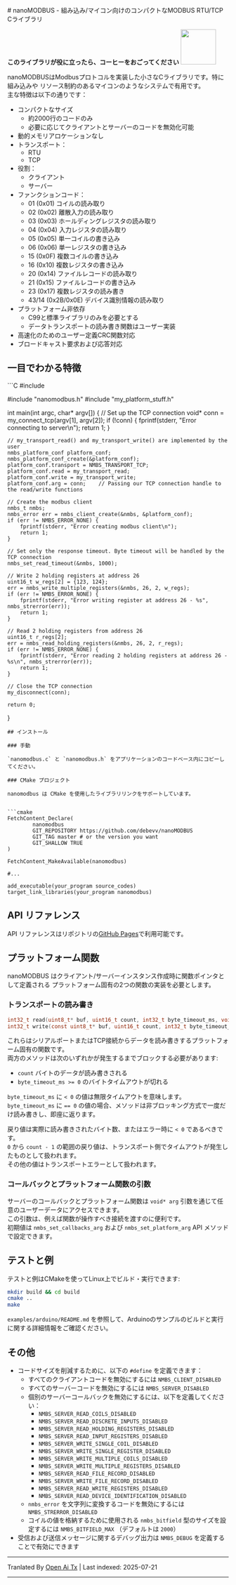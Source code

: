 <translate-content># nanoMODBUS - 組み込み/マイコン向けのコンパクトなMODBUS RTU/TCP Cライブラリ

**このライブラリが役に立ったら、コーヒーをおごってください**
[<img src='https://storage.ko-fi.com/cdn/brandasset/logo_white_stroke.png' width='80'>](https://ko-fi.com/B0B2LK779)

nanoMODBUSはModbusプロトコルを実装した小さなCライブラリです。特に組み込みや
リソース制約のあるマイコンのようなシステムで有用です。  
主な特徴は以下の通りです：

- コンパクトなサイズ
    - 約2000行のコードのみ
    - 必要に応じてクライアントとサーバーのコードを無効化可能
- 動的メモリアロケーションなし
- トランスポート：
    - RTU
    - TCP
- 役割：
    - クライアント
    - サーバー
- ファンクションコード：
    - 01 (0x01) コイルの読み取り
    - 02 (0x02) 離散入力の読み取り
    - 03 (0x03) ホールディングレジスタの読み取り
    - 04 (0x04) 入力レジスタの読み取り
    - 05 (0x05) 単一コイルの書き込み
    - 06 (0x06) 単一レジスタの書き込み
    - 15 (0x0F) 複数コイルの書き込み
    - 16 (0x10) 複数レジスタの書き込み
    - 20 (0x14) ファイルレコードの読み取り
    - 21 (0x15) ファイルレコードの書き込み
    - 23 (0x17) 複数レジスタの読み書き
    - 43/14 (0x2B/0x0E) デバイス識別情報の読み取り
- プラットフォーム非依存
    - C99と標準ライブラリのみを必要とする
    - データトランスポートの読み書き関数はユーザー実装
- 高速化のためのユーザー定義CRC関数対応
- ブロードキャスト要求および応答対応

## 一目でわかる特徴
</translate-content>
```C
#include <stdio.h>

#include "nanomodbus.h"
#include "my_platform_stuff.h"

int main(int argc, char* argv[]) {
    // Set up the TCP connection
    void* conn = my_connect_tcp(argv[1], argv[2]);
    if (!conn) {
        fprintf(stderr, "Error connecting to server\n");
        return 1;
    }

    // my_transport_read() and my_transport_write() are implemented by the user 
    nmbs_platform_conf platform_conf;
    nmbs_platform_conf_create(&platform_conf);
    platform_conf.transport = NMBS_TRANSPORT_TCP;
    platform_conf.read = my_transport_read;
    platform_conf.write = my_transport_write;
    platform_conf.arg = conn;    // Passing our TCP connection handle to the read/write functions

    // Create the modbus client
    nmbs_t nmbs;
    nmbs_error err = nmbs_client_create(&nmbs, &platform_conf);
    if (err != NMBS_ERROR_NONE) {
        fprintf(stderr, "Error creating modbus client\n");
        return 1;
    }

    // Set only the response timeout. Byte timeout will be handled by the TCP connection
    nmbs_set_read_timeout(&nmbs, 1000);

    // Write 2 holding registers at address 26
    uint16_t w_regs[2] = {123, 124};
    err = nmbs_write_multiple_registers(&nmbs, 26, 2, w_regs);
    if (err != NMBS_ERROR_NONE) {
        fprintf(stderr, "Error writing register at address 26 - %s", nmbs_strerror(err));
        return 1;
    }

    // Read 2 holding registers from address 26
    uint16_t r_regs[2];
    err = nmbs_read_holding_registers(&nmbs, 26, 2, r_regs);
    if (err != NMBS_ERROR_NONE) {
        fprintf(stderr, "Error reading 2 holding registers at address 26 - %s\n", nmbs_strerror(err));
        return 1;
    }
    
    // Close the TCP connection
    my_disconnect(conn);
    
    return 0;
}
```
## インストール

### 手動

`nanomodbus.c` と `nanomodbus.h` をアプリケーションのコードベース内にコピーしてください。

### CMake プロジェクト

nanomodbus は CMake を使用したライブラリリンクをサポートしています。


```cmake
FetchContent_Declare(
        nanomodbus
        GIT_REPOSITORY https://github.com/debevv/nanoMODBUS
        GIT_TAG master # or the version you want
        GIT_SHALLOW TRUE
)

FetchContent_MakeAvailable(nanomodbus)

#...

add_executable(your_program source_codes)
target_link_libraries(your_program nanomodbus)
```
## API リファレンス

API リファレンスはリポジトリの[GitHub Pages](https://debevv.github.io/nanoMODBUS/nanomodbus_8h.html)で利用可能です。

## プラットフォーム関数

nanoMODBUS はクライアント/サーバーインスタンス作成時に関数ポインタとして定義される
プラットフォーム固有の2つの関数の実装を必要とします。

### トランスポートの読み書き


```C
int32_t read(uint8_t* buf, uint16_t count, int32_t byte_timeout_ms, void* arg);
int32_t write(const uint8_t* buf, uint16_t count, int32_t byte_timeout_ms, void* arg);
```
これらはシリアルポートまたはTCP接続からデータを読み書きするプラットフォーム固有の関数です。  
両方のメソッドは次のいずれかが発生するまでブロックする必要があります:

- `count` バイトのデータが読み書きされる
- `byte_timeout_ms >= 0` のバイトタイムアウトが切れる

`byte_timeout_ms` に `< 0` の値は無限タイムアウトを意味します。  
`byte_timeout_ms` に `== 0` の値の場合、メソッドは非ブロッキング方式で一度だけ読み書きし、即座に返ります。

戻り値は実際に読み書きされたバイト数、またはエラー時に `< 0` であるべきです。  
`0` から `count - 1` の範囲の戻り値は、トランスポート側でタイムアウトが発生したものとして扱われます。  
その他の値はトランスポートエラーとして扱われます。

### コールバックとプラットフォーム関数の引数

サーバーのコールバックとプラットフォーム関数は `void* arg` 引数を通じて任意のユーザーデータにアクセスできます。  
この引数は、例えば関数が操作すべき接続を渡すのに便利です。  
初期値は `nmbs_set_callbacks_arg` および `nmbs_set_platform_arg` API メソッドで設定できます。

## テストと例

テストと例はCMakeを使ってLinux上でビルド・実行できます:



```sh
mkdir build && cd build
cmake ..
make
```
`examples/arduino/README.md` を参照して、Arduinoのサンプルのビルドと実行に関する詳細情報をご確認ください。

## その他

- コードサイズを削減するために、以下の `#define` を定義できます：
    - すべてのクライアントコードを無効にするには `NMBS_CLIENT_DISABLED`
    - すべてのサーバーコードを無効にするには `NMBS_SERVER_DISABLED`
    - 個別のサーバーコールバックを無効にするには、以下を定義してください：
        - `NMBS_SERVER_READ_COILS_DISABLED`
        - `NMBS_SERVER_READ_DISCRETE_INPUTS_DISABLED`
        - `NMBS_SERVER_READ_HOLDING_REGISTERS_DISABLED`
        - `NMBS_SERVER_READ_INPUT_REGISTERS_DISABLED`
        - `NMBS_SERVER_WRITE_SINGLE_COIL_DISABLED`
        - `NMBS_SERVER_WRITE_SINGLE_REGISTER_DISABLED`
        - `NMBS_SERVER_WRITE_MULTIPLE_COILS_DISABLED`
        - `NMBS_SERVER_WRITE_MULTIPLE_REGISTERS_DISABLED`
        - `NMBS_SERVER_READ_FILE_RECORD_DISABLED`
        - `NMBS_SERVER_WRITE_FILE_RECORD_DISABLED`
        - `NMBS_SERVER_READ_WRITE_REGISTERS_DISABLED`
        - `NMBS_SERVER_READ_DEVICE_IDENTIFICATION_DISABLED`
    - `nmbs_error` を文字列に変換するコードを無効にするには `NMBS_STRERROR_DISABLED`
    - コイルの値を格納するために使用される `nmbs_bitfield` 型のサイズを設定するには `NMBS_BITFIELD_MAX` （デフォルトは `2000`）
- 受信および送信メッセージに関するデバッグ出力は `NMBS_DEBUG` を定義することで有効にできます



---

Tranlated By [Open Ai Tx](https://github.com/OpenAiTx/OpenAiTx) | Last indexed: 2025-07-21

---